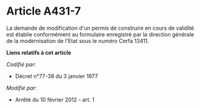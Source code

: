 # Article A431-7

La demande de modification d'un permis de construire en cours de validité est établie conformément au formulaire enregistré
par la direction générale de la modernisation de l'Etat sous le numéro Cerfa 13411.

**Liens relatifs à cet article**

_Codifié par_:

  - Décret n°77-38 du 3 janvier 1977

_Modifié par_:

  - Arrêté du 10 février 2012 - art. 1
